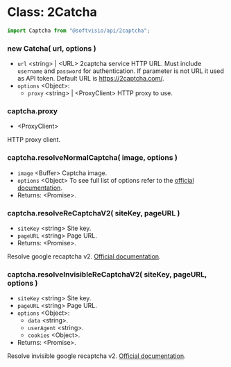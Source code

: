 # Class: 2Catcha

```javascript
import Captcha from "@softvisio/api/2captcha";
```

### new Catcha( url, options )

-   `url` <string\> | <URL\> 2captcha service HTTP URL. Must include `username` and `password` for authentication. If parameter is not URL it used as API token. Default URL is <https://2captcha.com/>.
-   `options` <Object\>:
    -   `proxy` <string\> | <ProxyClient\> HTTP proxy to use.

### captcha.proxy

-   <ProxyClient\>

HTTP proxy client.

### captcha.resolveNormalCaptcha( image, options )

-   `image` <Buffer\> Captcha image.
-   `options` <Object\> To see full list of options refer to the [official documentation](https://2captcha.com/2captcha-api#solving_normal_captcha).
-   Returns: <Promise\>.

### captcha.resolveReCaptchaV2( siteKey, pageURL )

-   `siteKey` <string\> Site key.
-   `pageURL` <string\> Page URL.
-   Returns: <Promise\>.

Resolve google recaptcha v2. [Official documentation](https://2captcha.com/2captcha-api#solving_recaptchav2_new).

### captcha.resolveInvisibleReCaptchaV2( siteKey, pageURL, options )

-   `siteKey` <string\> Site key.
-   `pageURL` <string\> Page URL.
-   `options` <Object\>:
    -   `data` <string\>.
    -   `userAgent` <string\>.
    -   `cookies` <Object\>.
-   Returns: <Promise\>.

Resolve invisible google recaptcha v2. [Official documentation](https://2captcha.com/2captcha-api#invisible).
